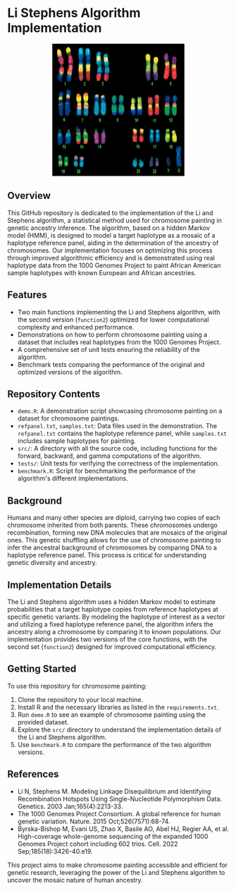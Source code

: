 # Li Stephens Algorithm Implementation


<div align="center">
  <a href="https://github.com/maxmlang/DiscordBot_Uni">
    <img src="images/chromosome-painting.jpg" alt="" width="300" height="300">
  </a>
</div>

## Overview
This GitHub repository is dedicated to the implementation of the Li and Stephens algorithm, a statistical method used for chromosome painting in genetic ancestry inference. The algorithm, based on a hidden Markov model (HMM), is designed to model a target haplotype as a mosaic of a haplotype reference panel, aiding in the determination of the ancestry of chromosomes. Our implementation focuses on optimizing this process through improved algorithmic efficiency and is demonstrated using real haplotype data from the 1000 Genomes Project to paint African American sample haplotypes with known European and African ancestries.

## Features
- Two main functions implementing the Li and Stephens algorithm, with the second version (`function2`) optimized for lower computational complexity and enhanced performance.
- Demonstrations on how to perform chromosome painting using a dataset that includes real haplotypes from the 1000 Genomes Project.
- A comprehensive set of unit tests ensuring the reliability of the algorithm.
- Benchmark tests comparing the performance of the original and optimized versions of the algorithm.

## Repository Contents
- `demo.R`: A demonstration script showcasing chromosome painting on a dataset for chromosome paintings.
- `refpanel.txt`, `samples.txt`: Data files used in the demonstration. The `refpanel.txt` contains the haplotype reference panel, while `samples.txt` includes sample haplotypes for painting.
- `src/`: A directory with all the source code, including functions for the forward, backward, and gamma computations of the algorithm.
- `tests/`: Unit tests for verifying the correctness of the implementation.
- `benchmark.R`: Script for benchmarking the performance of the algorithm's different implementations.

## Background
Humans and many other species are diploid, carrying two copies of each chromosome inherited from both parents. These chromosomes undergo recombination, forming new DNA molecules that are mosaics of the original ones. This genetic shuffling allows for the use of chromosome painting to infer the ancestral background of chromosomes by comparing DNA to a haplotype reference panel. This process is critical for understanding genetic diversity and ancestry.

## Implementation Details
The Li and Stephens algorithm uses a hidden Markov model to estimate probabilities that a target haplotype copies from reference haplotypes at specific genetic variants. By modeling the haplotype of interest as a vector and utilizing a fixed haplotype reference panel, the algorithm infers the ancestry along a chromosome by comparing it to known populations. Our implementation provides two versions of the core functions, with the second set (`function2`) designed for improved computational efficiency.

## Getting Started
To use this repository for chromosome painting:
1. Clone the repository to your local machine.
2. Install R and the necessary libraries as listed in the `requirements.txt`.
3. Run `demo.R` to see an example of chromosome painting using the provided dataset.
4. Explore the `src/` directory to understand the implementation details of the Li and Stephens algorithm.
5. Use `benchmark.R` to compare the performance of the two algorithm versions.

## References
- Li N, Stephens M. Modeling Linkage Disequilibrium and Identifying Recombination Hotspots Using Single-Nucleotide Polymorphism Data. Genetics. 2003 Jan;165(4):2213-33.
- The 1000 Genomes Project Consortium. A global reference for human genetic variation. Nature. 2015 Oct;526(7571):68-74.
- Byrska-Bishop M, Evani US, Zhao X, Basile AO, Abel HJ, Regier AA, et al. High-coverage whole-genome sequencing of the expanded 1000 Genomes Project cohort including 602 trios. Cell. 2022 Sep;185(18):3426-40.e19.

This project aims to make chromosome painting accessible and efficient for genetic research, leveraging the power of the Li and Stephens algorithm to uncover the mosaic nature of human ancestry.

